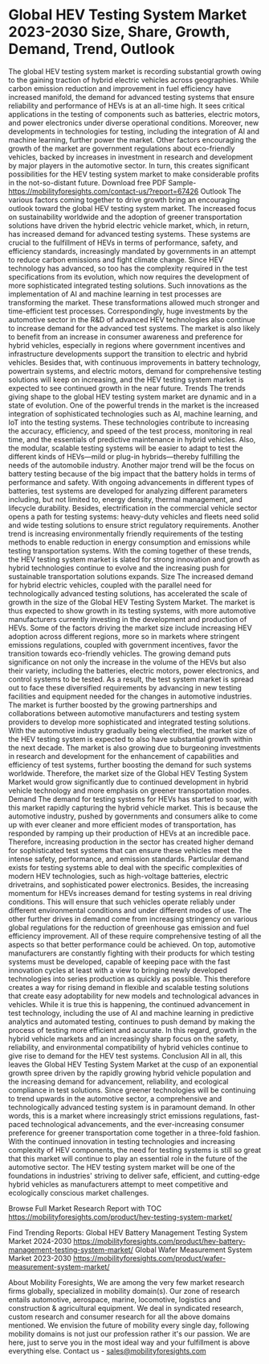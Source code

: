 # Global HEV Testing System Market 2023-2030 Size, Share, Growth, Demand, Trend, Outlook
The global HEV testing system market is recording substantial growth owing to the gaining traction of hybrid electric vehicles across geographies. While carbon emission reduction and improvement in fuel efficiency have increased manifold, the demand for advanced testing systems that ensure reliability and performance of HEVs is at an all-time high. It sees critical applications in the testing of components such as batteries, electric motors, and power electronics under diverse operational conditions. Moreover, new developments in technologies for testing, including the integration of AI and machine learning, further power the market. Other factors encouraging the growth of the market are government regulations about eco-friendly vehicles, backed by increases in investment in research and development by major players in the automotive sector. In turn, this creates significant possibilities for the HEV testing system market to make considerable profits in the not-so-distant future.
Download free PDF Sample- https://mobilityforesights.com/contact-us/?report=67426
Outlook
The various factors coming together to drive growth bring an encouraging outlook toward the global HEV testing system market. The increased focus on sustainability worldwide and the adoption of greener transportation solutions have driven the hybrid electric vehicle market, which, in return, has increased demand for advanced testing systems. These systems are crucial to the fulfillment of HEVs in terms of performance, safety, and efficiency standards, increasingly mandated by governments in an attempt to reduce carbon emissions and fight climate change. Since HEV technology has advanced, so too has the complexity required in the test specifications from its evolution, which now requires the development of more sophisticated integrated testing solutions. Such innovations as the implementation of AI and machine learning in test processes are transforming the market. These transformations allowed much stronger and time-efficient test processes. Correspondingly, huge investments by the automotive sector in the R&D of advanced HEV technologies also continue to increase demand for the advanced test systems. The market is also likely to benefit from an increase in consumer awareness and preference for hybrid vehicles, especially in regions where government incentives and infrastructure developments support the transition to electric and hybrid vehicles. Besides that, with continuous improvements in battery technology, powertrain systems, and electric motors, demand for comprehensive testing solutions will keep on increasing, and the HEV testing system market is expected to see continued growth in the near future.
Trends
The trends giving shape to the global HEV testing system market are dynamic and in a state of evolution. One of the powerful trends in the market is the increased integration of sophisticated technologies such as AI, machine learning, and IoT into the testing systems. These technologies contribute to increasing the accuracy, efficiency, and speed of the test process, monitoring in real time, and the essentials of predictive maintenance in hybrid vehicles. Also, the modular, scalable testing systems will be easier to adapt to test the different kinds of HEVs—mild or plug-in hybrids—thereby fulfilling the needs of the automobile industry. Another major trend will be the focus on battery testing because of the big impact that the battery holds in terms of performance and safety. With ongoing advancements in different types of batteries, test systems are developed for analyzing different parameters including, but not limited to, energy density, thermal management, and lifecycle durability. Besides, electrification in the commercial vehicle sector opens a path for testing systems: heavy-duty vehicles and fleets need solid and wide testing solutions to ensure strict regulatory requirements. Another trend is increasing environmentally friendly requirements of the testing methods to enable reduction in energy consumption and emissions while testing transportation systems. With the coming together of these trends, the HEV testing system market is slated for strong innovation and growth as hybrid technologies continue to evolve and the increasing push for sustainable transportation solutions expands.
Size
The increased demand for hybrid electric vehicles, coupled with the parallel need for technologically advanced testing solutions, has accelerated the scale of growth in the size of the Global HEV Testing System Market. The market is thus expected to show growth in its testing systems, with more automotive manufacturers currently investing in the development and production of HEVs. Some of the factors driving the market size include increasing HEV adoption across different regions, more so in markets where stringent emissions regulations, coupled with government incentives, favor the transition towards eco-friendly vehicles. The growing demand puts significance on not only the increase in the volume of the HEVs but also their variety, including the batteries, electric motors, power electronics, and control systems to be tested. As a result, the test system market is spread out to face these diversified requirements by advancing in new testing facilities and equipment needed for the changes in automotive industries. The market is further boosted by the growing partnerships and collaborations between automotive manufacturers and testing system providers to develop more sophisticated and integrated testing solutions. With the automotive industry gradually being electrified, the market size of the HEV testing system is expected to also have substantial growth within the next decade. The market is also growing due to burgeoning investments in research and development for the enhancement of capabilities and efficiency of test systems, further boosting the demand for such systems worldwide. Therefore, the market size of the Global HEV Testing System Market would grow significantly due to continued development in hybrid vehicle technology and more emphasis on greener transportation modes.
Demand 
The demand for testing systems for HEVs has started to soar, with this market rapidly capturing the hybrid vehicle market. This is because the automotive industry, pushed by governments and consumers alike to come up with ever cleaner and more efficient modes of transportation, has responded by ramping up their production of HEVs at an incredible pace. Therefore, increasing production in the sector has created higher demand for sophisticated test systems that can ensure these vehicles meet the intense safety, performance, and emission standards. Particular demand exists for testing systems able to deal with the specific complexities of modern HEV technologies, such as high-voltage batteries, electric drivetrains, and sophisticated power electronics. Besides, the increasing momentum for HEVs increases demand for testing systems in real driving conditions. This will ensure that such vehicles operate reliably under different environmental conditions and under different modes of use. The other further drives in demand come from increasing stringency on various global regulations for the reduction of greenhouse gas emission and fuel efficiency improvement. All of these require comprehensive testing of all the aspects so that better performance could be achieved. On top, automotive manufacturers are constantly fighting with their products for which testing systems must be developed, capable of keeping pace with the fast innovation cycles at least with a view to bringing newly developed technologies into series production as quickly as possible. This therefore creates a way for rising demand in flexible and scalable testing solutions that create easy adoptability for new models and technological advances in vehicles. While it is true this is happening, the continued advancement in test technology, including the use of AI and machine learning in predictive analytics and automated testing, continues to push demand by making the process of testing more efficient and accurate. In this regard, growth in the hybrid vehicle markets and an increasingly sharp focus on the safety, reliability, and environmental compatibility of hybrid vehicles continue to give rise to demand for the HEV test systems.
Conclusion
All in all, this leaves the Global HEV Testing System Market at the cusp of an exponential growth spree driven by the rapidly growing hybrid vehicle population and the increasing demand for advancement, reliability, and ecological compliance in test solutions. Since greener technologies will be continuing to trend upwards in the automotive sector, a comprehensive and technologically advanced testing system is in paramount demand. In other words, this is a market where increasingly strict emissions regulations, fast-paced technological advancements, and the ever-increasing consumer preference for greener transportation come together in a three-fold fashion. With the continued innovation in testing technologies and increasing complexity of HEV components, the need for testing systems is still so great that this market will continue to play an essential role in the future of the automotive sector. The HEV testing system market will be one of the foundations in industries' striving to deliver safe, efficient, and cutting-edge hybrid vehicles as manufacturers attempt to meet competitive and ecologically conscious market challenges.

Browse Full Market Research Report with TOC  https://mobilityforesights.com/product/hev-testing-system-market/

Find Trending Reports:
Global HEV Battery Management Testing System Market 2024-2030
https://mobilityforesights.com/product/hev-battery-management-testing-system-market/
Global Wafer Measurement System Market 2023-2030
https://mobilityforesights.com/product/wafer-measurement-system-market/

About Mobility Foresights,
We are among the very few market research firms globally, specialized in mobility domain(s). Our zone of research entails automotive, aerospace, marine, locomotive, logistics and construction & agricultural equipment. We deal in syndicated research, custom research and consumer research for all the above domains mentioned.
We envision the future of mobility every single day, following mobility domains is not just our profession rather it's our passion. We are here, just to serve you in the most ideal way and your fulfillment is above everything else. Contact us -  sales@mobilityforesights.com 

